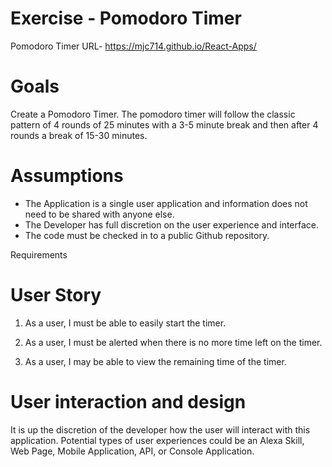 
# Exercise - Pomodoro Timer

Pomodoro Timer URL-
https://mjc714.github.io/React-Apps/

# Goals
Create a Pomodoro Timer. The pomodoro timer will follow the classic pattern of 4 rounds of 25 minutes with a 3-5 minute break and then after 4 rounds a break of 15-30 minutes.

# Assumptions
- The Application is a single user application and information does not need to be shared with anyone else.
- The Developer has full discretion on the user experience and interface.
- The code must be checked in to a public Github repository.

Requirements
# User Story
1. As a user, I must be able to easily start the timer.

2. As a user, I must be alerted when there is no more time left on the timer.

3. As a user, I may be able to view the remaining time of the timer.


# User interaction and design

It is up the discretion of the developer how the user will interact with this application. Potential types of user experiences could be an Alexa Skill, Web Page, Mobile Application, API, or Console Application.
